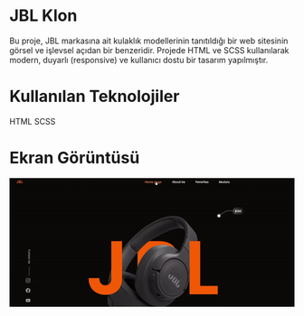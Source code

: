 # JBL Klon

Bu proje, JBL markasına ait kulaklık modellerinin tanıtıldığı bir web sitesinin görsel ve işlevsel açıdan bir benzeridir. Projede HTML ve SCSS kullanılarak modern, duyarlı (responsive) ve kullanıcı dostu bir tasarım yapılmıştır.

# Kullanılan Teknolojiler

HTML
SCSS

# Ekran Görüntüsü

![](ekran.gif)
